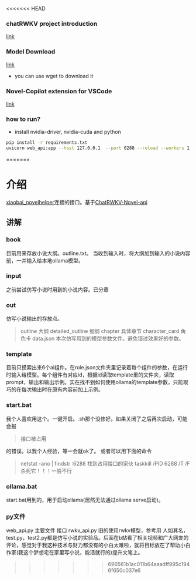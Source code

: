 <<<<<<< HEAD
### chatRWKV project introduction
[link](https://github.com/BlinkDL/ChatRWKV)


### Model Download
[link](https://huggingface.co/BlinkDL/rwkv-4-novel/tree/main)
- you can use wget to download it

### Novel-Copilot extension for VSCode
[link](https://github.com/Tlntin/novel-copilot)

### how to run?
- install nvidia-driver, nvidia-cuda and python
```bash
pip install -r requirements.txt
uvicorn web_api:app --host 127.0.0.1  --port 6288 --reload --workers 1
```
=======
# 介绍
[xiaobai_novelhelper](https://github.com/1314941/xiaobai_novelhelper)连接的接口。基于[ChatRWKV-Novel-api](https://github.com/Tlntin/ChatRWKV-Novel-api)
## 讲解
### book
目前用来存放小说大纲。outline.txt。
当收到输入时，将大纲加到输入的小说内容前，一并输入给本地ollama模型。
### input
之前尝试仿写小说时用到的小说内容。已分章
### out
仿写小说输出的存放点。
>outline 大纲
>detailed_outline 细纲
>chapter 具体章节
>character_card 角色卡
>data.json 本次仿写用到的模型参数文件。避免错过效果好的参数。
### template
目前只摸索出来6个ai组件。在role.json文件夹里记录着每个组件的参数，在运行时输入给模型。每个组件有对应id，根据id读取template里的文件夹，读取prompt，输出和输出示例。实在找不到如何使用ollama的template参数，只能取巧的在每次输出时在原有内容前加上示例。
### start.bat
我个人喜欢用这个。一键开启。.sh那个没修好。如果关闭了之后再次启动，可能会报
>接口被占用

的错误。以我个人经验，等一会就ok了。
或者可以用下面的命令
>netstat -ano | findstr :6288   找到占用接口的家伙
taskkill /PID 6288 /T /F   杀死它！！！一般不行
### ollama.bat 
start.bat用到的，用于启动ollama(居然无法通过ollama serve启动)。
### py文件
web_api.py  主要文件  接口
rwkv_api.py  旧的使用rwkv模型，参考用
人如其名，test.py，test2.py都是仿写小说的实验品。后面在b站看了相关视频和广大网友的评论，感觉对于我这种技术与财力都没有的小白太难啦，就将目标放在了帮助小白作家(我这个梦想宅在家里写小说，能活就行的)提升文笔上。
>>>>>>> 696561b1ac011b64aaadff995c1946f650c037e6
